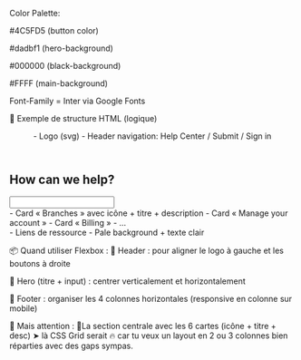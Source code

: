 Color Palette:


#4C5FD5 (button color)

#dadbf1 (hero-background)

#000000 (black-background)

#FFFF (main-background)

Font-Family = Inter via Google Fonts

🧷 Exemple de structure HTML (logique)
<header>
  - Logo (svg)
  - Header navigation: Help Center / Submit / Sign in
</header>

<main>
  <section hero>
    <h1>How can we help?</h1>
    <input type="search" />
  </section>

  <section cards-grid>
    - Card « Branches » avec icône + titre + description
    - Card « Manage your account »
    - Card « Billing »
    - …
  </section>
</main>

<footer>
  - Liens de ressource
  - Pale background + texte clair
</footer>

📦 Quand utiliser Flexbox :
🔹 Header : pour aligner le logo à gauche et les boutons à droite

🔹 Hero (titre + input) : centrer verticalement et horizontalement

🔹 Footer : organiser les 4 colonnes horizontales (responsive en colonne sur mobile)

🎯 Mais attention :
🔹La section centrale avec les 6 cartes (icône + titre + desc) ➤ là CSS Grid serait 🔥 car tu veux un layout en 2 ou 3 colonnes bien réparties avec des gaps sympas.
